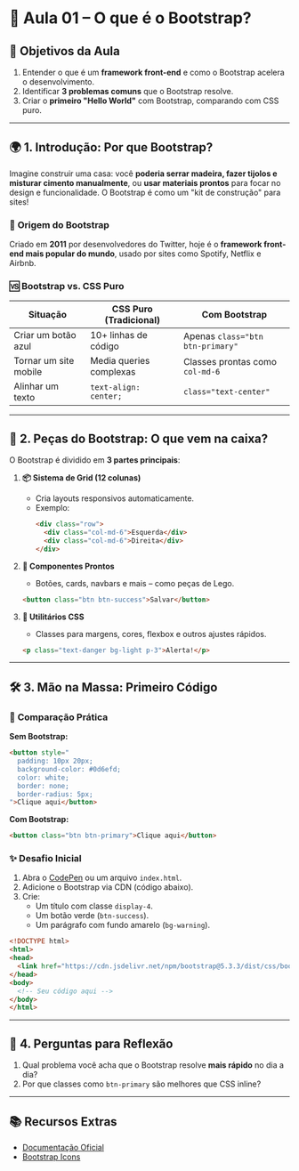 # 📘 **Aula 01 – O que é o Bootstrap?**  
## 🎯 **Objetivos da Aula**  
1. Entender o que é um **framework front-end** e como o Bootstrap acelera o desenvolvimento.  
2. Identificar **3 problemas comuns** que o Bootstrap resolve.  
3. Criar o **primeiro "Hello World"** com Bootstrap, comparando com CSS puro.  

---

## 🌍 **1. Introdução: Por que Bootstrap?**  
Imagine construir uma casa: você **poderia serrar madeira, fazer tijolos e misturar cimento manualmente**, ou **usar materiais prontos** para focar no design e funcionalidade. O Bootstrap é como um "kit de construção" para sites!  

### 📌 **Origem do Bootstrap**  
Criado em **2011** por desenvolvedores do Twitter, hoje é o **framework front-end mais popular do mundo**, usado por sites como Spotify, Netflix e Airbnb.  

### 🆚 **Bootstrap vs. CSS Puro**  
| Situação              | CSS Puro (Tradicional)  | Com Bootstrap                    |
| --------------------- | ----------------------- | -------------------------------- |
| Criar um botão azul   | 10+ linhas de código    | Apenas `class="btn btn-primary"` |
| Tornar um site mobile | Media queries complexas | Classes prontas como `col-md-6`  |
| Alinhar um texto      | `text-align: center;`   | `class="text-center"`            |

---

## 🧩 **2. Peças do Bootstrap: O que vem na caixa?**  
O Bootstrap é dividido em **3 partes principais**:  

1. **📦 Sistema de Grid (12 colunas)**  
   - Cria layouts responsivos automaticamente.  
   - Exemplo:  
     ```html  
     <div class="row">  
       <div class="col-md-6">Esquerda</div>  
       <div class="col-md-6">Direita</div>  
     </div>  
     ```

2. **🎨 Componentes Prontos**  
   - Botões, cards, navbars e mais – como peças de Lego.  
   ```html  
   <button class="btn btn-success">Salvar</button>  
   ```

3. **🔧 Utilitários CSS**  
   - Classes para margens, cores, flexbox e outros ajustes rápidos.  
   ```html  
   <p class="text-danger bg-light p-3">Alerta!</p>  
   ```

---

## 🛠 **3. Mão na Massa: Primeiro Código**  
### 🔄 **Comparação Prática**  
**Sem Bootstrap:**  
```html  
<button style="  
  padding: 10px 20px;  
  background-color: #0d6efd;  
  color: white;  
  border: none;  
  border-radius: 5px;  
">Clique aqui</button>  
```

**Com Bootstrap:**  
```html  
<button class="btn btn-primary">Clique aqui</button>  
```

### ✨ **Desafio Inicial**  
1. Abra o [CodePen](https://codepen.io/pen/) ou um arquivo `index.html`.  
2. Adicione o Bootstrap via CDN (código abaixo).  
3. Crie:  
   - Um título com classe `display-4`.  
   - Um botão verde (`btn-success`).  
   - Um parágrafo com fundo amarelo (`bg-warning`).  

```html  
<!DOCTYPE html>  
<html>  
<head>  
  <link href="https://cdn.jsdelivr.net/npm/bootstrap@5.3.3/dist/css/bootstrap.min.css" rel="stylesheet">  
</head>  
<body>  
  <!-- Seu código aqui -->  
</body>  
</html>  
```

---

## 🤔 **4. Perguntas para Reflexão**  
1. Qual problema você acha que o Bootstrap resolve **mais rápido** no dia a dia?  
2. Por que classes como `btn-primary` são melhores que CSS inline?  

---

## 📚 **Recursos Extras**  
- [Documentação Oficial](https://getbootstrap.com/docs/5.3/getting-started/introduction/)  
- [Bootstrap Icons](https://icons.getbootstrap.com/)  

